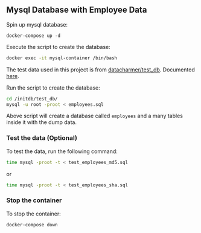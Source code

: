 ## Mysql Database with Employee Data

Spin up mysql database:

```
docker-compose up -d
```


Execute the script to create the database:

```bash
docker exec -it mysql-container /bin/bash
```

The test data used in this project is from [datacharmer/test_db](https://github.com/datacharmer/test_db). Documented [here](https://dev.mysql.com/doc/employee/en/).

Run the script to create the database:

```bash
cd /initdb/test_db/
mysql -u root -proot < employees.sql
```
Above script will create a database called `employees` and a many tables inside it with the dump data.

### Test the data (Optional)

To test the data, run the following command:

```bash
time mysql -proot -t < test_employees_md5.sql
```
or
    
```bash
time mysql -proot -t < test_employees_sha.sql
```

### Stop the container

To stop the container:

```bash
docker-compose down
```